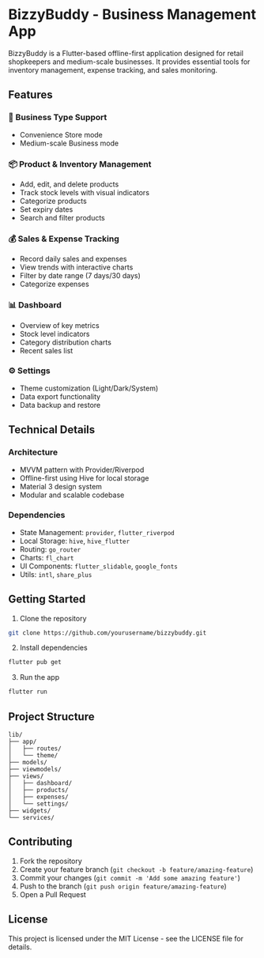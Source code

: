# BizzyBuddy - Business Management App

BizzyBuddy is a Flutter-based offline-first application designed for retail shopkeepers and medium-scale businesses. It provides essential tools for inventory management, expense tracking, and sales monitoring.

## Features

### 🏪 Business Type Support
- Convenience Store mode
- Medium-scale Business mode

### 📦 Product & Inventory Management
- Add, edit, and delete products
- Track stock levels with visual indicators
- Categorize products
- Set expiry dates
- Search and filter products

### 💰 Sales & Expense Tracking
- Record daily sales and expenses
- View trends with interactive charts
- Filter by date range (7 days/30 days)
- Categorize expenses

### 📊 Dashboard
- Overview of key metrics
- Stock level indicators
- Category distribution charts
- Recent sales list

### ⚙️ Settings
- Theme customization (Light/Dark/System)
- Data export functionality
- Data backup and restore

## Technical Details

### Architecture
- MVVM pattern with Provider/Riverpod
- Offline-first using Hive for local storage
- Material 3 design system
- Modular and scalable codebase

### Dependencies
- State Management: `provider`, `flutter_riverpod`
- Local Storage: `hive`, `hive_flutter`
- Routing: `go_router`
- Charts: `fl_chart`
- UI Components: `flutter_slidable`, `google_fonts`
- Utils: `intl`, `share_plus`

## Getting Started

1. Clone the repository
```bash
git clone https://github.com/yourusername/bizzybuddy.git
```

2. Install dependencies
```bash
flutter pub get
```

3. Run the app
```bash
flutter run
```

## Project Structure
```
lib/
├── app/
│   ├── routes/
│   └── theme/
├── models/
├── viewmodels/
├── views/
│   ├── dashboard/
│   ├── products/
│   ├── expenses/
│   └── settings/
├── widgets/
└── services/
```

## Contributing

1. Fork the repository
2. Create your feature branch (`git checkout -b feature/amazing-feature`)
3. Commit your changes (`git commit -m 'Add some amazing feature'`)
4. Push to the branch (`git push origin feature/amazing-feature`)
5. Open a Pull Request

## License

This project is licensed under the MIT License - see the LICENSE file for details.
